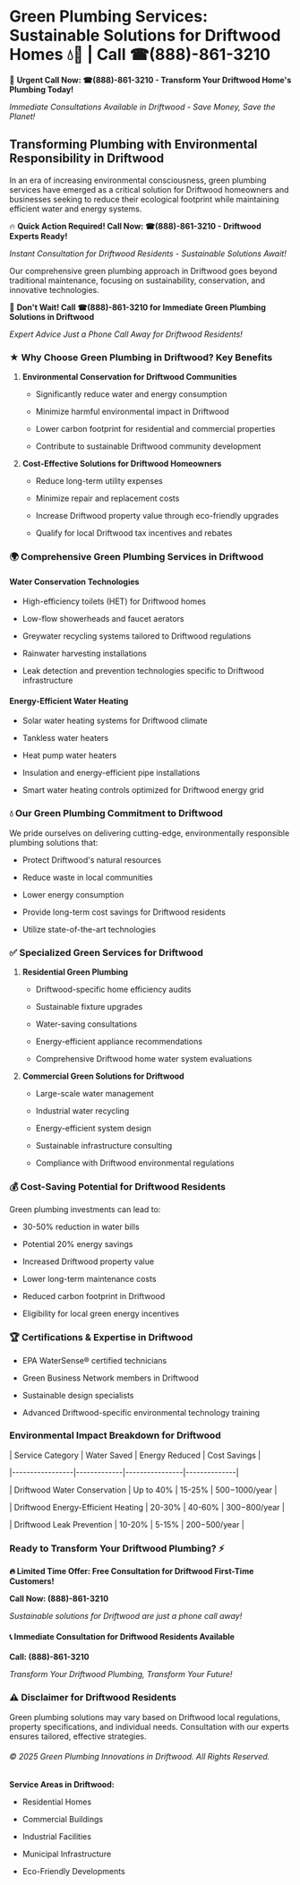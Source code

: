 # Green Plumbing Services: Sustainable Solutions for Driftwood Homes 💧🌿 | Call ☎(888)-861-3210

🚨 **Urgent Call Now: ☎(888)-861-3210 - Transform Your Driftwood Home's Plumbing Today!**
*Immediate Consultations Available in Driftwood - Save Money, Save the Planet!*

## Transforming Plumbing with Environmental Responsibility in Driftwood

In an era of increasing environmental consciousness, green plumbing services have emerged as a critical solution for Driftwood homeowners and businesses seeking to reduce their ecological footprint while maintaining efficient water and energy systems. 

🔥 **Quick Action Required! Call Now: ☎(888)-861-3210 - Driftwood Experts Ready!**
*Instant Consultation for Driftwood Residents - Sustainable Solutions Await!*

Our comprehensive green plumbing approach in Driftwood goes beyond traditional maintenance, focusing on sustainability, conservation, and innovative technologies.

🚨 **Don't Wait! Call ☎(888)-861-3210 for Immediate Green Plumbing Solutions in Driftwood**
*Expert Advice Just a Phone Call Away for Driftwood Residents!*

### ★ Why Choose Green Plumbing in Driftwood? Key Benefits

1. **Environmental Conservation for Driftwood Communities** 
   - Significantly reduce water and energy consumption
   - Minimize harmful environmental impact in Driftwood
   - Lower carbon footprint for residential and commercial properties
   - Contribute to sustainable Driftwood community development

2. **Cost-Effective Solutions for Driftwood Homeowners** 
   - Reduce long-term utility expenses
   - Minimize repair and replacement costs
   - Increase Driftwood property value through eco-friendly upgrades
   - Qualify for local Driftwood tax incentives and rebates

### 🌍 Comprehensive Green Plumbing Services in Driftwood

#### Water Conservation Technologies
- High-efficiency toilets (HET) for Driftwood homes
- Low-flow showerheads and faucet aerators
- Greywater recycling systems tailored to Driftwood regulations
- Rainwater harvesting installations
- Leak detection and prevention technologies specific to Driftwood infrastructure

#### Energy-Efficient Water Heating
- Solar water heating systems for Driftwood climate
- Tankless water heaters
- Heat pump water heaters
- Insulation and energy-efficient pipe installations
- Smart water heating controls optimized for Driftwood energy grid

### 💧 Our Green Plumbing Commitment to Driftwood

We pride ourselves on delivering cutting-edge, environmentally responsible plumbing solutions that:
- Protect Driftwood's natural resources
- Reduce waste in local communities
- Lower energy consumption
- Provide long-term cost savings for Driftwood residents
- Utilize state-of-the-art technologies

### ✅ Specialized Green Services for Driftwood

1. **Residential Green Plumbing**
   - Driftwood-specific home efficiency audits
   - Sustainable fixture upgrades
   - Water-saving consultations
   - Energy-efficient appliance recommendations
   - Comprehensive Driftwood home water system evaluations

2. **Commercial Green Solutions for Driftwood**
   - Large-scale water management
   - Industrial water recycling
   - Energy-efficient system design
   - Sustainable infrastructure consulting
   - Compliance with Driftwood environmental regulations

### 💰 Cost-Saving Potential for Driftwood Residents

Green plumbing investments can lead to:
- 30-50% reduction in water bills
- Potential 20% energy savings
- Increased Driftwood property value
- Lower long-term maintenance costs
- Reduced carbon footprint in Driftwood
- Eligibility for local green energy incentives

### 🏆 Certifications & Expertise in Driftwood

- EPA WaterSense® certified technicians
- Green Business Network members in Driftwood
- Sustainable design specialists
- Advanced Driftwood-specific environmental technology training

### Environmental Impact Breakdown for Driftwood

| Service Category | Water Saved | Energy Reduced | Cost Savings |
|-----------------|-------------|----------------|--------------|
| Driftwood Water Conservation | Up to 40% | 15-25% | $500-$1000/year |
| Driftwood Energy-Efficient Heating | 20-30% | 40-60% | $300-$800/year |
| Driftwood Leak Prevention | 10-20% | 5-15% | $200-$500/year |

### Ready to Transform Your Driftwood Plumbing? ⚡

**🔥 Limited Time Offer: Free Consultation for Driftwood First-Time Customers!**

**Call Now: (888)-861-3210**
*Sustainable solutions for Driftwood are just a phone call away!*

#### 📞 Immediate Consultation for Driftwood Residents Available

**Call: (888)-861-3210**
*Transform Your Driftwood Plumbing, Transform Your Future!*

### ⚠️ Disclaimer for Driftwood Residents

Green plumbing solutions may vary based on Driftwood local regulations, property specifications, and individual needs. Consultation with our experts ensures tailored, effective strategies.

###### © 2025 Green Plumbing Innovations in Driftwood. All Rights Reserved.

**Service Areas in Driftwood:** 
- Residential Homes
- Commercial Buildings
- Industrial Facilities
- Municipal Infrastructure
- Eco-Friendly Developments
